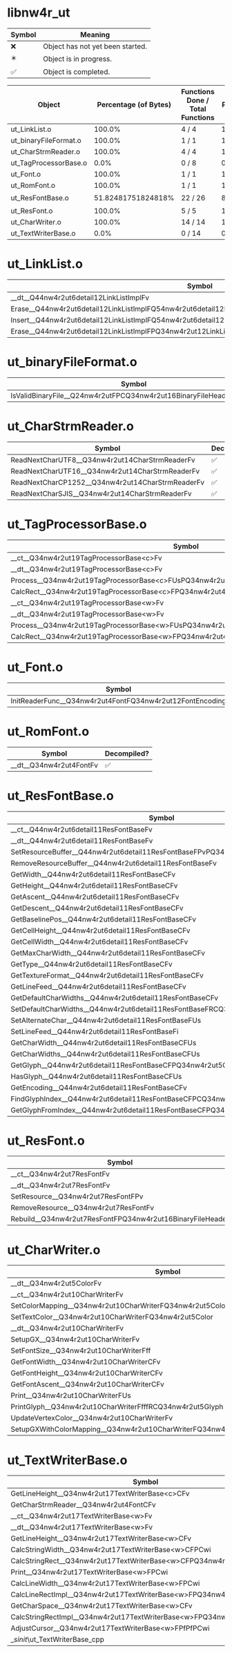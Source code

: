 # libnw4r_ut
| Symbol | Meaning 
| ------------- | ------------- 
| :x: | Object has not yet been started. 
| :eight_pointed_black_star: | Object is in progress. 
| :white_check_mark: | Object is completed. 


| Object | Percentage (of Bytes) | Functions Done / Total Functions | Percentage (Functions) | Status 
| ------------- | ------------- | ------------- | ------------- | ------------- 
| ut_LinkList.o | 100.0% | 4 / 4 | 100.0% | :white_check_mark: 
| ut_binaryFileFormat.o | 100.0% | 1 / 1 | 100.0% | :white_check_mark: 
| ut_CharStrmReader.o | 100.0% | 4 / 4 | 100.0% | :white_check_mark: 
| ut_TagProcessorBase.o | 0.0% | 0 / 8 | 0.0% | :x: 
| ut_Font.o | 100.0% | 1 / 1 | 100.0% | :white_check_mark: 
| ut_RomFont.o | 100.0% | 1 / 1 | 100.0% | :white_check_mark: 
| ut_ResFontBase.o | 51.82481751824818% | 22 / 26 | 84.61538461538461% | :eight_pointed_black_star: 
| ut_ResFont.o | 100.0% | 5 / 5 | 100.0% | :white_check_mark: 
| ut_CharWriter.o | 100.0% | 14 / 14 | 100.0% | :white_check_mark: 
| ut_TextWriterBase.o | 0.0% | 0 / 14 | 0.0% | :x: 


# ut_LinkList.o
| Symbol | Decompiled? |
| ------------- | ------------- |
| __dt__Q44nw4r2ut6detail12LinkListImplFv | :white_check_mark: |
| Erase__Q44nw4r2ut6detail12LinkListImplFQ54nw4r2ut6detail12LinkListImpl8Iterator | :white_check_mark: |
| Insert__Q44nw4r2ut6detail12LinkListImplFQ54nw4r2ut6detail12LinkListImpl8IteratorPQ34nw4r2ut12LinkListNode | :white_check_mark: |
| Erase__Q44nw4r2ut6detail12LinkListImplFPQ34nw4r2ut12LinkListNode | :white_check_mark: |


# ut_binaryFileFormat.o
| Symbol | Decompiled? |
| ------------- | ------------- |
| IsValidBinaryFile__Q24nw4r2utFPCQ34nw4r2ut16BinaryFileHeaderUlUsUs | :white_check_mark: |


# ut_CharStrmReader.o
| Symbol | Decompiled? |
| ------------- | ------------- |
| ReadNextCharUTF8__Q34nw4r2ut14CharStrmReaderFv | :white_check_mark: |
| ReadNextCharUTF16__Q34nw4r2ut14CharStrmReaderFv | :white_check_mark: |
| ReadNextCharCP1252__Q34nw4r2ut14CharStrmReaderFv | :white_check_mark: |
| ReadNextCharSJIS__Q34nw4r2ut14CharStrmReaderFv | :white_check_mark: |


# ut_TagProcessorBase.o
| Symbol | Decompiled? |
| ------------- | ------------- |
| __ct__Q34nw4r2ut19TagProcessorBase&lt;c&gt;Fv | :x: |
| __dt__Q34nw4r2ut19TagProcessorBase&lt;c&gt;Fv | :x: |
| Process__Q34nw4r2ut19TagProcessorBase&lt;c&gt;FUsPQ34nw4r2ut15PrintContext&lt;c&gt; | :x: |
| CalcRect__Q34nw4r2ut19TagProcessorBase&lt;c&gt;FPQ34nw4r2ut4RectUsPQ34nw4r2ut15PrintContext&lt;c&gt; | :x: |
| __ct__Q34nw4r2ut19TagProcessorBase&lt;w&gt;Fv | :x: |
| __dt__Q34nw4r2ut19TagProcessorBase&lt;w&gt;Fv | :x: |
| Process__Q34nw4r2ut19TagProcessorBase&lt;w&gt;FUsPQ34nw4r2ut15PrintContext&lt;w&gt; | :x: |
| CalcRect__Q34nw4r2ut19TagProcessorBase&lt;w&gt;FPQ34nw4r2ut4RectUsPQ34nw4r2ut15PrintContext&lt;w&gt; | :x: |


# ut_Font.o
| Symbol | Decompiled? |
| ------------- | ------------- |
| InitReaderFunc__Q34nw4r2ut4FontFQ34nw4r2ut12FontEncoding | :white_check_mark: |


# ut_RomFont.o
| Symbol | Decompiled? |
| ------------- | ------------- |
| __dt__Q34nw4r2ut4FontFv | :white_check_mark: |


# ut_ResFontBase.o
| Symbol | Decompiled? |
| ------------- | ------------- |
| __ct__Q44nw4r2ut6detail11ResFontBaseFv | :white_check_mark: |
| __dt__Q44nw4r2ut6detail11ResFontBaseFv | :white_check_mark: |
| SetResourceBuffer__Q44nw4r2ut6detail11ResFontBaseFPvPQ34nw4r2ut15FontInformation | :white_check_mark: |
| RemoveResourceBuffer__Q44nw4r2ut6detail11ResFontBaseFv | :white_check_mark: |
| GetWidth__Q44nw4r2ut6detail11ResFontBaseCFv | :white_check_mark: |
| GetHeight__Q44nw4r2ut6detail11ResFontBaseCFv | :white_check_mark: |
| GetAscent__Q44nw4r2ut6detail11ResFontBaseCFv | :white_check_mark: |
| GetDescent__Q44nw4r2ut6detail11ResFontBaseCFv | :white_check_mark: |
| GetBaselinePos__Q44nw4r2ut6detail11ResFontBaseCFv | :white_check_mark: |
| GetCellHeight__Q44nw4r2ut6detail11ResFontBaseCFv | :white_check_mark: |
| GetCellWidth__Q44nw4r2ut6detail11ResFontBaseCFv | :white_check_mark: |
| GetMaxCharWidth__Q44nw4r2ut6detail11ResFontBaseCFv | :white_check_mark: |
| GetType__Q44nw4r2ut6detail11ResFontBaseCFv | :white_check_mark: |
| GetTextureFormat__Q44nw4r2ut6detail11ResFontBaseCFv | :white_check_mark: |
| GetLineFeed__Q44nw4r2ut6detail11ResFontBaseCFv | :white_check_mark: |
| GetDefaultCharWidths__Q44nw4r2ut6detail11ResFontBaseCFv | :white_check_mark: |
| SetDefaultCharWidths__Q44nw4r2ut6detail11ResFontBaseFRCQ34nw4r2ut10CharWidths | :white_check_mark: |
| SetAlternateChar__Q44nw4r2ut6detail11ResFontBaseFUs | :white_check_mark: |
| SetLineFeed__Q44nw4r2ut6detail11ResFontBaseFi | :white_check_mark: |
| GetCharWidth__Q44nw4r2ut6detail11ResFontBaseCFUs | :white_check_mark: |
| GetCharWidths__Q44nw4r2ut6detail11ResFontBaseCFUs | :x: |
| GetGlyph__Q44nw4r2ut6detail11ResFontBaseCFPQ34nw4r2ut5GlyphUs | :x: |
| HasGlyph__Q44nw4r2ut6detail11ResFontBaseCFUs | :x: |
| GetEncoding__Q44nw4r2ut6detail11ResFontBaseCFv | :white_check_mark: |
| FindGlyphIndex__Q44nw4r2ut6detail11ResFontBaseCFPCQ34nw4r2ut11FontCodeMapUs | :white_check_mark: |
| GetGlyphFromIndex__Q44nw4r2ut6detail11ResFontBaseCFPQ34nw4r2ut5GlyphUs | :x: |


# ut_ResFont.o
| Symbol | Decompiled? |
| ------------- | ------------- |
| __ct__Q34nw4r2ut7ResFontFv | :white_check_mark: |
| __dt__Q34nw4r2ut7ResFontFv | :white_check_mark: |
| SetResource__Q34nw4r2ut7ResFontFPv | :white_check_mark: |
| RemoveResource__Q34nw4r2ut7ResFontFv | :white_check_mark: |
| Rebuild__Q34nw4r2ut7ResFontFPQ34nw4r2ut16BinaryFileHeader | :white_check_mark: |


# ut_CharWriter.o
| Symbol | Decompiled? |
| ------------- | ------------- |
| __dt__Q34nw4r2ut5ColorFv | :white_check_mark: |
| __ct__Q34nw4r2ut10CharWriterFv | :white_check_mark: |
| SetColorMapping__Q34nw4r2ut10CharWriterFQ34nw4r2ut5ColorQ34nw4r2ut5Color | :white_check_mark: |
| SetTextColor__Q34nw4r2ut10CharWriterFQ34nw4r2ut5Color | :white_check_mark: |
| __dt__Q34nw4r2ut10CharWriterFv | :white_check_mark: |
| SetupGX__Q34nw4r2ut10CharWriterFv | :white_check_mark: |
| SetFontSize__Q34nw4r2ut10CharWriterFff | :white_check_mark: |
| GetFontWidth__Q34nw4r2ut10CharWriterCFv | :white_check_mark: |
| GetFontHeight__Q34nw4r2ut10CharWriterCFv | :white_check_mark: |
| GetFontAscent__Q34nw4r2ut10CharWriterCFv | :white_check_mark: |
| Print__Q34nw4r2ut10CharWriterFUs | :white_check_mark: |
| PrintGlyph__Q34nw4r2ut10CharWriterFfffRCQ34nw4r2ut5Glyph | :white_check_mark: |
| UpdateVertexColor__Q34nw4r2ut10CharWriterFv | :white_check_mark: |
| SetupGXWithColorMapping__Q34nw4r2ut10CharWriterFQ34nw4r2ut5ColorQ34nw4r2ut5Color | :white_check_mark: |


# ut_TextWriterBase.o
| Symbol | Decompiled? |
| ------------- | ------------- |
| GetLineHeight__Q34nw4r2ut17TextWriterBase&lt;c&gt;CFv | :x: |
| GetCharStrmReader__Q34nw4r2ut4FontCFv | :x: |
| __ct__Q34nw4r2ut17TextWriterBase&lt;w&gt;Fv | :x: |
| __dt__Q34nw4r2ut17TextWriterBase&lt;w&gt;Fv | :x: |
| GetLineHeight__Q34nw4r2ut17TextWriterBase&lt;w&gt;CFv | :x: |
| CalcStringWidth__Q34nw4r2ut17TextWriterBase&lt;w&gt;CFPCwi | :x: |
| CalcStringRect__Q34nw4r2ut17TextWriterBase&lt;w&gt;CFPQ34nw4r2ut4RectPCwi | :x: |
| Print__Q34nw4r2ut17TextWriterBase&lt;w&gt;FPCwi | :x: |
| CalcLineWidth__Q34nw4r2ut17TextWriterBase&lt;w&gt;FPCwi | :x: |
| CalcLineRectImpl__Q34nw4r2ut17TextWriterBase&lt;w&gt;FPQ34nw4r2ut4RectPPCwi | :x: |
| GetCharSpace__Q34nw4r2ut17TextWriterBase&lt;w&gt;CFv | :x: |
| CalcStringRectImpl__Q34nw4r2ut17TextWriterBase&lt;w&gt;FPQ34nw4r2ut4RectPCwi | :x: |
| AdjustCursor__Q34nw4r2ut17TextWriterBase&lt;w&gt;FPfPfPCwi | :x: |
| __sinit_\ut_TextWriterBase_cpp | :x: |


